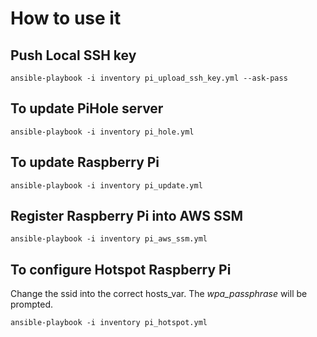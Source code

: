 # How to use it

## Push Local SSH key

    ansible-playbook -i inventory pi_upload_ssh_key.yml --ask-pass

## To update PiHole server

    ansible-playbook -i inventory pi_hole.yml

## To update Raspberry Pi

    ansible-playbook -i inventory pi_update.yml

## Register Raspberry Pi into AWS SSM

    ansible-playbook -i inventory pi_aws_ssm.yml

## To configure Hotspot Raspberry Pi

Change the ssid into the correct hosts_var.
The _wpa_passphrase_ will be prompted. 


    ansible-playbook -i inventory pi_hotspot.yml 

